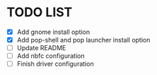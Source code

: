 # TODO LIST

- [X] Add gnome install option
- [X] Add pop-shell and pop launcher install option
- [ ] Update README
- [ ] Add nbfc configuration
- [ ] Finish driver configuration 

